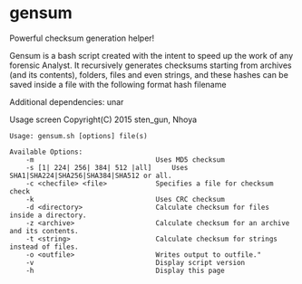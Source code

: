 # gensum
Powerful checksum generation helper!

Gensum is a bash script created with the intent to speed up the work of any forensic Analyst.
It recursively generates checksums starting from archives (and its contents), folders, files and even strings, and these hashes can be saved inside a file with the following format
    hash filename

Additional dependencies: unar

Usage screen
	Copyright(C) 2015 sten_gun, Nhoya  
	
	Usage: gensum.sh [options] file(s)
	
	Available Options:
    	-m                        		Uses MD5 checksum
    	-s [1| 224| 256| 384| 512 |all]		Uses SHA1|SHA224|SHA256|SHA384|SHA512 or all.
    	-c <checfile> <file>      		Specifies a file for checksum check
    	-k                        		Uses CRC checksum
    	-d <directory>            		Calculate checksum for files inside a directory.
    	-z <archive>              		Calculate checksum for an archive and its contents.
    	-t <string>               		Calculate checksum for strings instead of files.
    	-o <outfile>              		Writes output to outfile."
    	-v                        		Display script version
    	-h                        		Display this page

